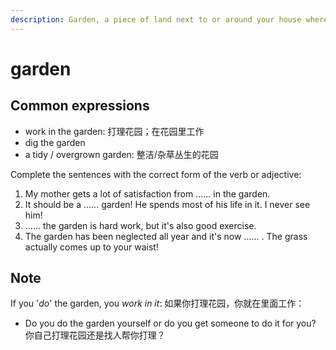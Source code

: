 ```yaml
---
description: Garden, a piece of land next to or around your house where you can grow flowers, fruit, vegetables, etc., usually with a lawn (= an area of grass). (（住宅旁或周围的）园圃，花园，果园，菜园)
---
```


# garden

## Common expressions

- work in the garden: 打理花园；在花园里工作
- dig the garden
- a tidy / overgrown garden: 整洁/杂草丛生的花园

Complete the sentences with the correct form of the verb or adjective:

1. My mother gets a lot of satisfaction from ...... in the garden.
2. It should be a ...... garden! He spends most of his life in it. I never see him!
3. ...... the garden is hard work, but it's also good exercise.
4. The garden has been neglected all year and it's now ...... . The grass actually comes up to your waist!

## Note

If you '*do*' the garden, you *work in it*: 如果你打理花园，你就在里面工作：

- Do you do the garden yourself or do you get someone to do it for you? 你自己打理花园还是找人帮你打理？
